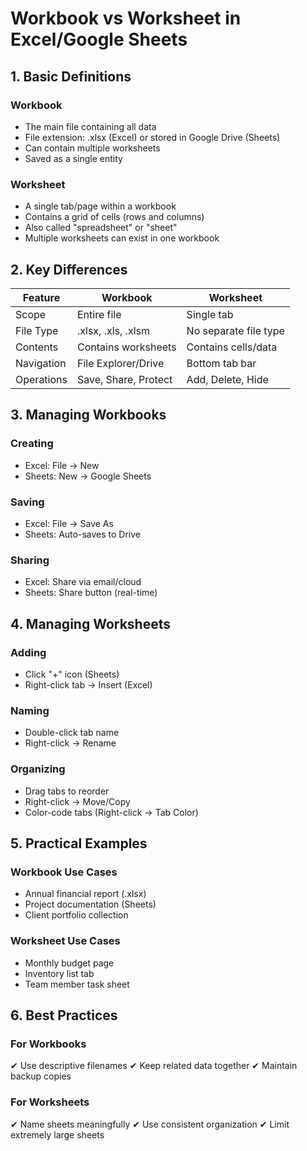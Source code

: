 # Workbook vs Worksheet in Excel/Google Sheets

## 1. Basic Definitions

### Workbook
- The main file containing all data
- File extension: .xlsx (Excel) or stored in Google Drive (Sheets)
- Can contain multiple worksheets
- Saved as a single entity

### Worksheet
- A single tab/page within a workbook
- Contains a grid of cells (rows and columns)
- Also called "spreadsheet" or "sheet"
- Multiple worksheets can exist in one workbook

## 2. Key Differences

| Feature        | Workbook                  | Worksheet                |
|---------------|--------------------------|--------------------------|
| Scope         | Entire file              | Single tab               |
| File Type     | .xlsx, .xls, .xlsm       | No separate file type    |
| Contents      | Contains worksheets      | Contains cells/data      |
| Navigation    | File Explorer/Drive      | Bottom tab bar           |
| Operations    | Save, Share, Protect     | Add, Delete, Hide        |

## 3. Managing Workbooks

### Creating
- Excel: File → New
- Sheets: New → Google Sheets

### Saving
- Excel: File → Save As
- Sheets: Auto-saves to Drive

### Sharing
- Excel: Share via email/cloud
- Sheets: Share button (real-time)

## 4. Managing Worksheets

### Adding
- Click "+" icon (Sheets)
- Right-click tab → Insert (Excel)

### Naming
- Double-click tab name
- Right-click → Rename

### Organizing
- Drag tabs to reorder
- Right-click → Move/Copy
- Color-code tabs (Right-click → Tab Color)

## 5. Practical Examples

### Workbook Use Cases
- Annual financial report (.xlsx)
- Project documentation (Sheets)
- Client portfolio collection

### Worksheet Use Cases
- Monthly budget page
- Inventory list tab
- Team member task sheet

## 6. Best Practices

### For Workbooks
✔ Use descriptive filenames
✔ Keep related data together
✔ Maintain backup copies

### For Worksheets
✔ Name sheets meaningfully
✔ Use consistent organization
✔ Limit extremely large sheets

